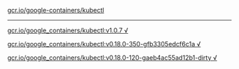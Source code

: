 [gcr.io/google-containers/kubectl](https://hub.docker.com/r/sqeven/kubectl/tags/) 

----
[gcr.io/google_containers/kubectl:v1.0.7 √](https://hub.docker.com/r/sqeven/kubectl/tags/)

[gcr.io/google_containers/kubectl:v0.18.0-350-gfb3305edcf6c1a √](https://hub.docker.com/r/sqeven/kubectl/tags/)

[gcr.io/google_containers/kubectl:v0.18.0-120-gaeb4ac55ad12b1-dirty √](https://hub.docker.com/r/sqeven/kubectl/tags/)


